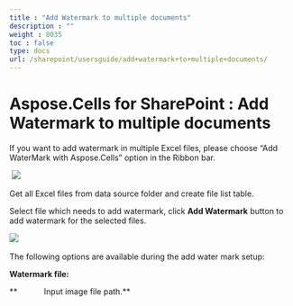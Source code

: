 ```yaml
---
title : "Add Watermark to multiple documents" 
description : "" 
weight : 8035 
toc : false
type: docs
url: /sharepoint/usersguide/add+watermark+to+multiple+documents/
---
```


# Aspose.Cells for SharePoint : Add Watermark to multiple documents


If you want to add watermark in multiple Excel files, please choose “Add WaterMark with Aspose.Cells” option in the Ribbon bar.

 ![](https://docs2.aspose.com/cells/sharepoint/attachments/50270251/50528333.png)

Get all Excel files from data source folder and create file list table.

Select file which needs to add watermark, click **Add Watermark** button to add watermark for the selected files. 

![](https://docs2.aspose.com/cells/sharepoint/attachments/50270251/50528334.png) 

The following options are available during the add water mark setup:

**Watermark file:**

**            Input image file path.**

